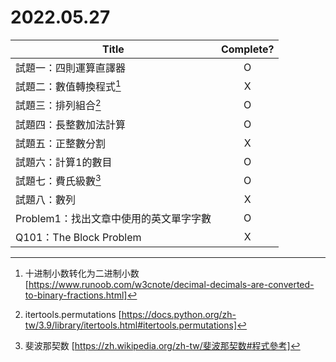 # 2022.05.27

|Title|Complete?|
|---|:-:|
|試題一：四則運算直譯器|O|
|試題二：數值轉換程式[^十进制小数转化为二进制小数]|X|
|試題三：排列組合[^itertools.permutations]|O|
|試題四：長整數加法計算|O|
|試題五：正整數分割|X|
|試題六：計算1的數目|O|
|試題七：費氏級數[^fib]|O|
|試題八：數列|X|
|Problem1：找出文章中使用的英文單字字數|O|
|Q101：The Block Problem|X|

[^十进制小数转化为二进制小数]: 十进制小数转化为二进制小数 [https://www.runoob.com/w3cnote/decimal-decimals-are-converted-to-binary-fractions.html]
[^itertools.permutations]: itertools.permutations [https://docs.python.org/zh-tw/3.9/library/itertools.html#itertools.permutations]
[^fib]: 斐波那契数 [https://zh.wikipedia.org/zh-tw/斐波那契数#程式參考]
